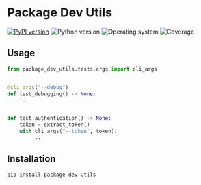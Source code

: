 # Package Dev Utils
[![PyPI version](https://badge.fury.io/py/package-dev-utils.svg)](https://badge.fury.io/py/package-dev-utils)
![Python version](https://img.shields.io/badge/python-3.10+-brightgreen)
![Operating system](https://img.shields.io/badge/os-linux%20%7c%20macOS%20%7c%20windows-brightgreen)
![Coverage](https://img.shields.io/badge/coverage-100%25-brightgreen)

## Usage
```python
from package_dev_utils.tests.args import cli_args


@cli_args("--debug")
def test_debugging() -> None:
    ...


def test_authentication() -> None:
    token = extract_token()
    with cli_args("--token", token):
        ...
```
## Installation
```shell
pip install package-dev-utils
```
